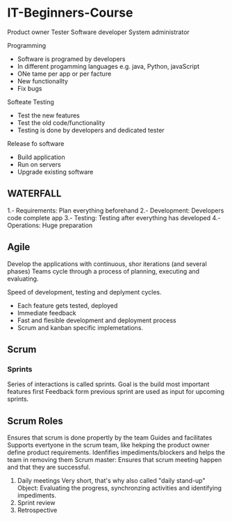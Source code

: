 # IT-Beginners-Course

Product owner 
Tester
Software developer
System administrator


Programming 
- Software is programed by developers
- In different progamming languages e.g. java, Python, javaScript
- ONe tame per app or per facture
- New functionallty
- Fix bugs

Softeate Testing
- Test the new features
- Test the old code/functionality
- Testing is done by developers and dedicated tester

Release fo software
- Build application 
- Run on servers
- Upgrade existing software


## WATERFALL

1.- Requirements: Plan everything beforehand
2.- Development: Developers code complete app
3.- Testing: Testing after everything has developed
4.- Operations: Huge preparation 

## Agile
Develop the applications with continuous, shor iterations (and several phases)
Teams cycle through a process of planning, executing and evaluating. 

Speed of development, testing and deplyment cycles.
- Each feature gets tested, deployed
- Immediate feedback
- Fast and flesible development and deployment process
- Scrum and kanban specific implemetations. 

## Scrum

### Sprints
Series of interactions is called sprints.
Goal is the build most important features first
Feedback form previous sprint are used as input for upcoming sprints.

## Scrum Roles
Ensures that scrum is done propertly by the team 
Guides and facilitates
Supports evertyone in the scrum team, like hekping the product owner define product requirements. 
Idenfifies impediments/blockers and helps the team in removing them 
Scrum master: Ensures that scrum meeting happen and that they are successful.  
1) Daily meetings
    Very short, that's why also called "daily stand-up"
    Object: Evaluating the progress, synchronzing activities and identifying impediments. 
2) Sprint review
3) Retrospective 
